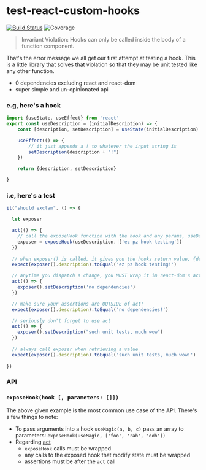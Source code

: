 <h1>test-react-custom-hooks</h1>

[![Build Status](https://travis-ci.com/seth-wat/test-react-custom-hooks.svg?branch=master)](https://travis-ci.com/seth-wat/test-react-custom-hooks)
![Coverage](https://img.shields.io/badge/coverage-100%25-brightgreen.svg)

> Invariant Violation: Hooks can only be called inside the body of a function component.

That's the error message we all get our first attempt at testing a hook. 
This is a little library that solves that violation so that they may be unit tested like any other function.

* 0 dependencies excluding react and react-dom
* super simple and un-opinionated api

### e.g, here's a hook

```javascript
import {useState, useEffect} from 'react'
export const useDescription = (initialDescription) => {
    const [description, setDescription] = useState(initialDescription)

    useEffect(() => {
        // it just appends a ! to whatever the input string is
        setDescription(description + "!")
    })

    return {description, setDescription}

}
```

### i.e, here's a test

```javascript
it("should exclam", () => {

  let exposer

  act(() => {
    // call the exposeHook function with the hook and any params, useDescription(description: string)
    exposer = exposeHook(useDescription, ['ez pz hook testing'])
  })
  
  // when exposer() is called, it gives you the hooks return value, {description, setDescription}
  expect(exposer().description).toEqual('ez pz hook testing!')

  // anytime you dispatch a change, you MUST wrap it in react-dom's act function
  act(() => {
    exposer().setDescription('no dependencies')
  })

  // make sure your assertions are OUTSIDE of act!
  expect(exposer().description).toEqual('no dependencies!')

  // seriously don't forget to use act
  act(() => {
    exposer().setDescription("such unit tests, much wow")
  })
  
  // always call exposer when retrieving a value
  expect(exposer().description).toEqual('such unit tests, much wow!')
  
})
```

### API
### `exposeHook(hook [, parameters: []])`

The above given example is the most common use case of the API. There's a few things to note:
- To pass arguments into a hook `useMagic(a, b, c)` pass an array to parameters:
 `exposeHook(useMagic, ['foo', 'rah', 'doh'])`
- Regarding [act](https://reactjs.org/docs/test-utils.html#act)
    - `exposeHook` calls must be wrapped
    - any calls to the exposed hook that modify state must be wrapped
    - assertions must be after the `act` call
